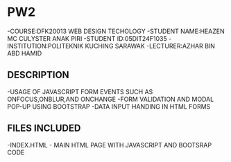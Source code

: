 # PW2
-COURSE:DFK20013 WEB DESIGN TECHOLOGY
-STUDENT NAME:HEAZEN MC CULYSTER ANAK PIRI
-STUDENT ID:05DIT24F1035
-INSTITUTION:POLITEKNIK KUCHING SARAWAK
-LECTURER:AZHAR BIN ABD HAMID

## DESCRIPTION
-USAGE OF JAVASCRIPT FORM EVENTS SUCH AS ONFOCUS,ONBLUR,AND ONCHANGE
-FORM VALIDATION AND MODAL POP-UP USING BOOTSTRAP
-DATA INPUT HANDING IN HTML FORMS


## FILES INCLUDED
-INDEX.HTML - MAIN HTML PAGE WITH JAVASCRIPT AND BOOTSRAP CODE
